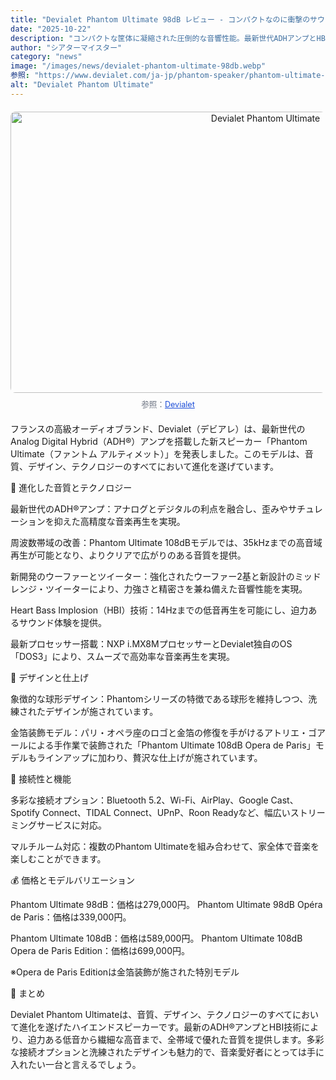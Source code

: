 ```yaml
---
title: "Devialet Phantom Ultimate 98dB レビュー - コンパクトなのに衝撃のサウンド"
date: "2025-10-22"
description: "コンパクトな筐体に凝縮された圧倒的な音響性能。最新世代ADHアンプとHBI技術で体に響く低音を楽しめる、Devialet Phantom Ultimate 98dBを使ってみました。"
author: "シアターマイスター"
category: "news"
image: "/images/news/devialet-phantom-ultimate-98db.webp"
参照: "https://www.devialet.com/ja-jp/phantom-speaker/phantom-ultimate-98db/|Devialet"
alt: "Devialet Phantom Ultimate"
---
```

<figure style="text-align: center; margin: 20px auto;">
  <img src="/images/news/devialet-phantom-ultimate-98db.webp" alt="Devialet Phantom Ultimate" width="800" height="450" style="display: block; margin: 0 auto; border-radius: 8px;" />
  <figcaption style="margin-top: 8px; font-size: 0.9em; color: #6b7280;">
    参照：<a href="https://www.devialet.com/ja-jp/phantom-speaker/phantom-ultimate-98db/" target="_blank" style="color: #1d4ed8; text-decoration: underline;">Devialet</a>
  </figcaption>
</figure>

フランスの高級オーディオブランド、Devialet（デビアレ）は、最新世代のAnalog Digital Hybrid（ADH®）アンプを搭載した新スピーカー「Phantom Ultimate（ファントム アルティメット）」を発表しました。このモデルは、音質、デザイン、テクノロジーのすべてにおいて進化を遂げています。

🎵 進化した音質とテクノロジー

最新世代のADH®アンプ：アナログとデジタルの利点を融合し、歪みやサチュレーションを抑えた高精度な音楽再生を実現。

周波数帯域の改善：Phantom Ultimate 108dBモデルでは、35kHzまでの高音域再生が可能となり、よりクリアで広がりのある音質を提供。

新開発のウーファーとツイーター：強化されたウーファー2基と新設計のミッドレンジ・ツイーターにより、力強さと精密さを兼ね備えた音響性能を実現。

Heart Bass Implosion（HBI）技術：14Hzまでの低音再生を可能にし、迫力あるサウンド体験を提供。

最新プロセッサー搭載：NXP i.MX8MプロセッサーとDevialet独自のOS「DOS3」により、スムーズで高効率な音楽再生を実現。

🎨 デザインと仕上げ

象徴的な球形デザイン：Phantomシリーズの特徴である球形を維持しつつ、洗練されたデザインが施されています。

金箔装飾モデル：パリ・オペラ座のロゴと金箔の修復を手がけるアトリエ・ゴアールによる手作業で装飾された「Phantom Ultimate 108dB Opera de Paris」モデルもラインアップに加わり、贅沢な仕上げが施されています。

📶 接続性と機能

多彩な接続オプション：Bluetooth 5.2、Wi-Fi、AirPlay、Google Cast、Spotify Connect、TIDAL Connect、UPnP、Roon Readyなど、幅広いストリーミングサービスに対応。

マルチルーム対応：複数のPhantom Ultimateを組み合わせて、家全体で音楽を楽しむことができます。

💰 価格とモデルバリエーション

Phantom Ultimate 98dB：価格は279,000円。
Phantom Ultimate 98dB Opéra de Paris：価格は339,000円。

Phantom Ultimate 108dB：価格は589,000円。
Phantom Ultimate 108dB Opera de Paris Edition：価格は699,000円。

※Opera de Paris Editionは金箔装飾が施された特別モデル

📝 まとめ

Devialet Phantom Ultimateは、音質、デザイン、テクノロジーのすべてにおいて進化を遂げたハイエンドスピーカーです。最新のADH®アンプとHBI技術により、迫力ある低音から繊細な高音まで、全帯域で優れた音質を提供します。多彩な接続オプションと洗練されたデザインも魅力的で、音楽愛好者にとっては手に入れたい一台と言えるでしょう。